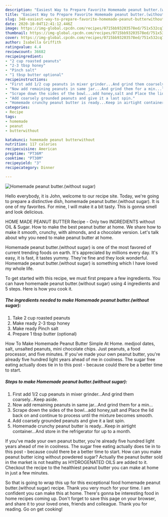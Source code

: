 ```yaml
---
description: "Easiest Way to Prepare Favorite Homemade peanut butter.(without sugar)"
title: "Easiest Way to Prepare Favorite Homemade peanut butter.(without sugar)"
slug: 348-easiest-way-to-prepare-favorite-homemade-peanut-butterwithout-sugar
date: 2020-10-04T12:41:12.446Z
image: https://img-global.cpcdn.com/recipes/0715bb93203578ed/751x532cq70/homemade-peanut-butterwithout-sugar-recipe-main-photo.jpg
thumbnail: https://img-global.cpcdn.com/recipes/0715bb93203578ed/751x532cq70/homemade-peanut-butterwithout-sugar-recipe-main-photo.jpg
cover: https://img-global.cpcdn.com/recipes/0715bb93203578ed/751x532cq70/homemade-peanut-butterwithout-sugar-recipe-main-photo.jpg
author: Isabella Griffith
ratingvalue: 4.4
reviewcount: 36682
recipeingredient:
- "2 cup roasted peanuts"
- "2-3 tbsp honey"
- "Pinch salt"
- "1 tbsp butter optional"
recipeinstructions:
- "First add 1/2 cup peanuts in mixer grinder...And grind them coarsely...Keep aside."
- "Now add remaining peanuts in same jar...And grind them for a min..."
- "Scrape down the sides of the bowl...add honey,salt and Place the lid back on and continue to process until the mixture becomes smooth."
- "Add coarsely grounded peanuts and give it a last spin."
- "Homemade crunchy peanut butter is ready...Keep in airtight container...And store in the refrigerator for up to a month."
categories:
- Recipe
tags:
- homemade
- peanut
- butterwithout

katakunci: homemade peanut butterwithout 
nutrition: 117 calories
recipecuisine: American
preptime: "PT36M"
cooktime: "PT30M"
recipeyield: "3"
recipecategory: Dinner

---
```



![Homemade peanut butter.(without sugar)](https://img-global.cpcdn.com/recipes/0715bb93203578ed/751x532cq70/homemade-peanut-butterwithout-sugar-recipe-main-photo.jpg)

Hello everybody, it is John, welcome to our recipe site. Today, we're going to prepare a distinctive dish, homemade peanut butter.(without sugar). It is one of my favorites. For mine, I will make it a bit tasty. This is gonna smell and look delicious.

HOME MADE PEANUT BUTTER Recipe - Only two INGREDIENTS without OIL &amp; Sugar. How to make the best peanut butter at home. We share how to make it smooth, crunchy, with almonds, and a chocolate version. Let&#39;s talk about why you need to make peanut butter at home.

Homemade peanut butter.(without sugar) is one of the most favored of current trending foods on earth. It's appreciated by millions every day. It's easy, it is fast, it tastes yummy. They're fine and they look wonderful. Homemade peanut butter.(without sugar) is something which I have loved my whole life.


To get started with this recipe, we must first prepare a few ingredients. You can have homemade peanut butter.(without sugar) using 4 ingredients and 5 steps. Here is how you cook it.

<!--inarticleads1-->

##### The ingredients needed to make Homemade peanut butter.(without sugar):

1. Take 2 cup roasted peanuts
1. Make ready 2-3 tbsp honey
1. Make ready Pinch salt
1. Prepare 1 tbsp butter (optional)


How To Make Homemade Peanut Butter Simple At Home. medjool dates, salt, unsalted peanuts, mini chocolate chips. Just peanuts, a food processor, and five minutes. If you&#39;ve made your own peanut butter, you&#39;re already five hundred light years ahead of me in coolness. The sugar free eating actually does tie in to this post - because could there be a better time to start. 

<!--inarticleads2-->

##### Steps to make Homemade peanut butter.(without sugar):

1. First add 1/2 cup peanuts in mixer grinder...And grind them coarsely...Keep aside.
1. Now add remaining peanuts in same jar...And grind them for a min...
1. Scrape down the sides of the bowl...add honey,salt and Place the lid back on and continue to process until the mixture becomes smooth.
1. Add coarsely grounded peanuts and give it a last spin.
1. Homemade crunchy peanut butter is ready...Keep in airtight container...And store in the refrigerator for up to a month.


If you&#39;ve made your own peanut butter, you&#39;re already five hundred light years ahead of me in coolness. The sugar free eating actually does tie in to this post - because could there be a better time to start. How can you make peanut butter icing without powdered sugar? Actually the peanut butter sold in the market is not healthy as HYDROGENATED OILS are added to it. Checkout the recipe to the healthiest peanut butter you can make at home in just a few minutes. 

So that is going to wrap this up for this exceptional food homemade peanut butter.(without sugar) recipe. Thank you very much for your time. I am confident you can make this at home. There's gonna be interesting food in home recipes coming up. Don't forget to save this page on your browser, and share it to your loved ones, friends and colleague. Thank you for reading. Go on get cooking!
